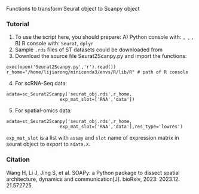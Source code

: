 Functions to transform Seurat object to Scanpy object

### Tutorial
1. To use the script here, you should prepare:
A) Python console with: ``, ``, ``, ``  
B) R console with: `Seurat`, `dplyr`  
3. Sample `.rds` files of ST datasets could be downloaded from  
4. Download the source file Seurat2Scanpy.py and import the functions:  
```
exec(open('Seurat2Scanpy.py','r').read())  
r_home="/home/lijiarong/miniconda3/envs/R/lib/R" # path of R console 
```
4. For scRNA-Seq data:  
```
adata=sc_Seurat2Scanpy('seurat_obj.rds',r_home,
                    exp_mat_slot=['RNA','data'])
```
5. For spatial-omics data:  
```
adata=st_Seurat2Scanpy('seurat_obj.rds',r_home,
                    exp_mat_slot=['RNA','data'],res_type='lowres')
```
`exp_mat_slot` is a list with `assay` and `slot` name of expression matrix in seurat object to export to `adata.X`.

### Citation
Wang H, Li J, Jing S, et al. SOAPy: a Python package to dissect spatial architecture, dynamics and communication[J]. bioRxiv, 2023: 2023.12. 21.572725.
